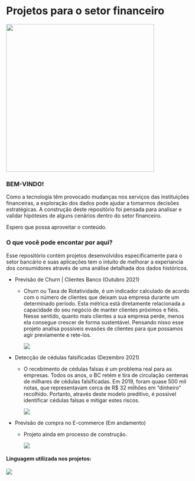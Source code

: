 # Projetos para o setor financeiro
<div>
<img width=400, hitgh=600 src="https://elguardian.cr/wp-content/uploads/2021/04/bancos-clientes.jpg">
</div>

### BEM-VINDO!

Como a tecnologia têm provocado mudanças nos serviços das instituições financeiras, a exploração dos dados pode ajudar a tomarmos decisões estratégicas. 
A construção deste repositório foi pensada para analisar e validar hipóteses de alguns cenários dentro do setor financeiro. 

Espero que possa aproveitar o conteúdo.


### O que você pode encontar por aqui?

Esse repositório contém projetos desenvolvidos especificamente para o setor bancário e suas aplicações tem o intuito de melhorar a experiancia dos consumidores através de uma análise detalhada dos dados históricos.
 
- Previsão de Churn | Clientes Banco   (Outubro 2021)


  -  Churn ou Taxa de Rotatividade, é um indicador calculado de acordo com o número de clientes que deixam sua empresa durante um determinado período. Esta métrica está diretamente relacionada a capacidade do seu negócio de manter clientes próximos e fiéis.
Nesse sentido, quanto mais clientes a sua empresa perde, menos ela consegue crescer de forma sustentável. Pensando nisso esse projeto analisa possiveis evasões de clientes para que possamos agir previamente e rete-los.

       [![](https://img.shields.io/badge/-Abrir_Projeto-5276f2)](https://github.com/Yasmcor/Projetos-setor-financeiro/blob/main/Previs%C3%A3o%20de%20Churn%20%7C%20Clientes%20Banco.py)

- Detecção de cédulas falsificadas  (Dezembro 2021)

  - O recebimento de cédulas falsas é um problema real para as empresas. Todos os anos, o BC retém e tira de circulação centenas de milhares de cédulas falsificadas. Em 2019, foram quase 500 mil notas, que representavam cerca de R$ 32 milhões em “dinheiro” recolhido. Portanto, através deste modelo preditivo, é possivel identificar cédulas falsas e mitigar estes riscos.

 
       [![](https://img.shields.io/badge/-Abrir_Projeto-5276f2)](https://github.com/Yasmcor/Projetos-setor-financeiro/blob/main/Detec%C3%A7%C3%A3o%20de%20C%C3%A9dulas%20Falsificadas.py)


- Previsão de compra no E-commerce (Em andamento)

  - Projeto ainda em processo de construção. 
 
 
       [![](https://img.shields.io/badge/-Abrir_Projeto-5276f2)]()
   
<div>
 
#### Linguagem utilizada nos projetos:
[![](https://img.shields.io/badge/-Python-14354C)]()
</div>
